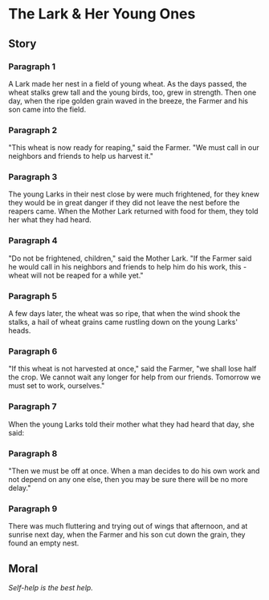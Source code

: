 
# The Lark & Her Young Ones

## Story


### Paragraph 1

A Lark made her nest in a field of young wheat. As the days passed, the wheat stalks grew tall and the young birds, too, grew in strength. Then one day, when the ripe golden grain waved in the breeze, the Farmer and his son came into the field.



### Paragraph 2

"This wheat is now ready for reaping," said the Farmer. "We must call in our neighbors and friends to help us harvest it."



### Paragraph 3

The young Larks in their nest close by were much frightened, for they knew they would be in great danger if they did not leave the nest before the reapers came. When the Mother Lark returned with food for them, they told her what they had heard.



### Paragraph 4

"Do not be frightened, children," said the Mother Lark. "If the Farmer said he would call in his neighbors and friends to help him do his work, this -wheat will not be reaped for a while yet."



### Paragraph 5

A few days later, the wheat was so ripe, that when the wind shook the stalks, a hail of wheat grains came rustling down on the young Larks' heads.



### Paragraph 6

"If this wheat is not harvested at once," said the Farmer, "we shall lose half the crop. We cannot wait any longer for help from our friends. Tomorrow we must set to work, ourselves."



### Paragraph 7

When the young Larks told their mother what they had heard that day, she said:



### Paragraph 8

"Then we must be off at once. When a man decides to do his own work and not depend on any one else, then you may be sure there will be no more delay."



### Paragraph 9

There was much fluttering and trying out of wings that afternoon, and at sunrise next day, when the Farmer and his son cut down the grain, they found an empty nest.



## Moral

_Self-help is the best help._

